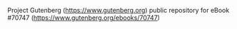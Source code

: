 Project Gutenberg (https://www.gutenberg.org) public repository for
eBook #70747 (https://www.gutenberg.org/ebooks/70747)
